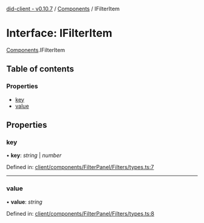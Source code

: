 [did-client - v0.10.7](../README.md) / [Components](../modules/components.md) / IFilterItem

# Interface: IFilterItem

[Components](../modules/components.md).IFilterItem

## Table of contents

### Properties

- [key](components.ifilteritem.md#key)
- [value](components.ifilteritem.md#value)

## Properties

### key

• **key**: *string* \| *number*

Defined in: [client/components/FilterPanel/Filters/types.ts:7](https://github.com/Puzzlepart/did/blob/dev/client/components/FilterPanel/Filters/types.ts#L7)

___

### value

• **value**: *string*

Defined in: [client/components/FilterPanel/Filters/types.ts:8](https://github.com/Puzzlepart/did/blob/dev/client/components/FilterPanel/Filters/types.ts#L8)
